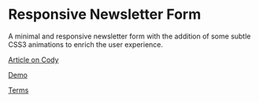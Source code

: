Responsive Newsletter Form
=========

A minimal and responsive newsletter form with the addition of some subtle CSS3 animations to enrich the user experience.

[Article on Cody](http://codyhouse.co/gem/responsive-newsletter-form/)

[Demo](http://codyhouse.co/demo/responsive-newsletter-form/index.html)
 
[Terms](http://codyhouse.co/terms/)
